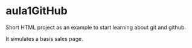 # aula1GitHub

Short HTML project as an example to start learning about git and github.

It simulates a basis sales page.
